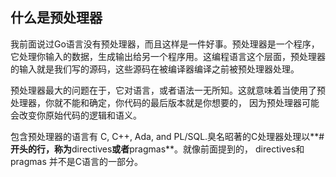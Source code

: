 ## 什么是预处理器

我前面说过Go语言没有预处理器，而且这样是一件好事。预处理器是一个程序，它处理你输入的数据，生成输出给另一个程序用。这编程语言这个层面，预处理器的输入就是我们写的源码，这些源码在被编译器编译之前被预处理器处理。

预处理器最大的问题在于，它对语言，或者语法一无所知。这就意味着当使用了预处理器，你就不能和确定，你代码的最后版本就是你想要的， 因为预处理器可能会改变你原始代码的逻辑和语义。

包含预处理器的语言有 C, C++, Ada, and PL/SQL.臭名昭著的C处理器处理以**#**开头的行，称为**directives**或者**pragmas**。就像前面提到的， directives和pragmas 并不是C语言的一部分。
